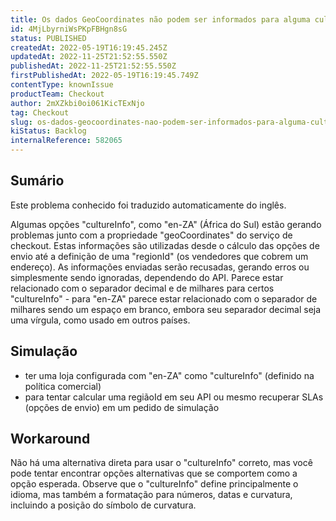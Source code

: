 ```yaml
---
title: Os dados GeoCoordinates não podem ser informados para alguma culturaInfo
id: 4MjLbyrniWsPKpFBHgn8sG
status: PUBLISHED
createdAt: 2022-05-19T16:19:45.245Z
updatedAt: 2022-11-25T21:52:55.550Z
publishedAt: 2022-11-25T21:52:55.550Z
firstPublishedAt: 2022-05-19T16:19:45.749Z
contentType: knownIssue
productTeam: Checkout
author: 2mXZkbi0oi061KicTExNjo
tag: Checkout
slug: os-dados-geocoordinates-nao-podem-ser-informados-para-alguma-culturainfo
kiStatus: Backlog
internalReference: 582065
---
```


## Sumário

<div class="alert alert-info">
  <p>Este problema conhecido foi traduzido automaticamente do inglês.</p>
</div>



Algumas opções "cultureInfo", como "en-ZA" (África do Sul) estão gerando problemas junto com a propriedade "geoCoordinates" do serviço de checkout.
Estas informações são utilizadas desde o cálculo das opções de envio até a definição de uma "regionId" (os vendedores que cobrem um endereço).
As informações enviadas serão recusadas, gerando erros ou simplesmente sendo ignoradas, dependendo do API.
Parece estar relacionado com o separador decimal e de milhares para certos "cultureInfo" - para "en-ZA" parece estar relacionado com o separador de milhares sendo um espaço em branco, embora seu separador decimal seja uma vírgula, como usado em outros países.



## Simulação


- ter uma loja configurada com "en-ZA" como "cultureInfo" (definido na política comercial)
- para tentar calcular uma regiãoId em seu API ou mesmo recuperar SLAs (opções de envio) em um pedido de simulação



## Workaround


Não há uma alternativa direta para usar o "cultureInfo" correto, mas você pode tentar encontrar opções alternativas que se comportem como a opção esperada.
Observe que o "cultureInfo" define principalmente o idioma, mas também a formatação para números, datas e curvatura, incluindo a posição do símbolo de curvatura.

